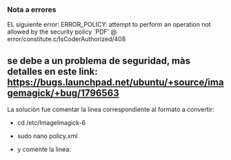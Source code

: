 ### Nota a errores

EL siguiente error: ERROR_POLICY: attempt to perform an operation not allowed by the security policy `PDF' @ error/constitute.c/IsCoderAuthorized/408

## se debe a un problema de seguridad, màs detalles en este link: https://bugs.launchpad.net/ubuntu/+source/imagemagick/+bug/1796563

La soluciòn fue comentar la linea correspondiente al formato a convertir:

- cd /etc/ImageImagick-6
- sudo nano policy.xml

- y comente la linea:
<policy domain="coder" rights="none" pattern="PDF" />

